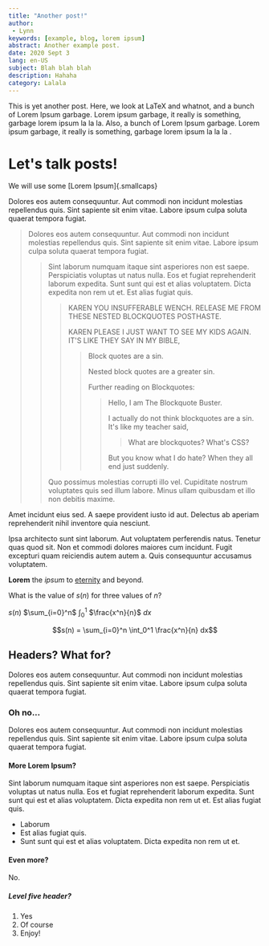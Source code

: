 ```yaml
---
title: "Another post!"
author:
 - Lynn
keywords: [example, blog, lorem ipsum]
abstract: Another example post.
date: 2020 Sept 3
lang: en-US
subject: Blah blah blah
description: Hahaha
category: Lalala
---
```


This is yet another post. Here, we look at LaTeX and whatnot, and a bunch of Lorem Ipsum garbage. Lorem ipsum garbage, it really is something, garbage lorem ipsum la la la. Also, a bunch of Lorem Ipsum garbage. Lorem ipsum garbage, it really is something, garbage lorem ipsum la la la .

# Let's talk posts!

We will use some [Lorem Ipsum]{.smallcaps}

Dolores eos autem consequuntur. Aut commodi non incidunt molestias repellendus quis. Sint sapiente sit enim vitae. Labore ipsum culpa soluta quaerat tempora fugiat.

> Dolores eos autem consequuntur. Aut commodi non incidunt molestias repellendus quis. Sint sapiente sit enim vitae. Labore ipsum culpa soluta quaerat tempora fugiat.
> 
> > Sint laborum numquam itaque sint asperiores non est saepe. Perspiciatis voluptas ut natus nulla. Eos et fugiat reprehenderit laborum expedita. Sunt sunt qui est et alias voluptatem. Dicta expedita non rem ut et. Est alias fugiat quis.
> >
> > > KAREN YOU INSUFFERABLE WENCH. RELEASE ME FROM THESE NESTED BLOCKQUOTES POSTHASTE.
> > > 
> > > KAREN PLEASE I JUST WANT TO SEE MY KIDS AGAIN. IT'S LIKE THEY SAY IN MY BIBLE,
> > >
> > > > Block quotes are a sin.
> > > >
> > > > Nested block quotes are a greater sin.
> > > >
> > > > Further reading on Blockquotes:
> > > > 
> > > > > Hello, I am The Blockquote Buster.
> > > > > 
> > > > > I actually do not think blockquotes are a sin. It's like my teacher said,
> > > > >
> > > > > > What are blockquotes? What's CSS?
> > > > >
> > > > > But you know what I do hate? When they all end just suddenly.
> >
> > Quo possimus molestias corrupti illo vel. Cupiditate nostrum voluptates quis sed illum labore. Minus ullam quibusdam et illo non debitis maxime.

Amet incidunt eius sed. A saepe provident iusto id aut. Delectus ab aperiam reprehenderit nihil inventore quia nesciunt.

Ipsa architecto sunt sint laborum. Aut voluptatem perferendis natus. Tenetur quas quod sit. Non et commodi dolores maiores cum incidunt. Fugit excepturi quam reiciendis autem autem a. Quis consequuntur accusamus voluptatem.

**Lorem** the *ipsum* to [eternity](duck.com) and beyond.

What is the value of $s(n)$ for three values of $n$?

$s(n)$ $\sum_{i=0}^n$ $\int_0^1$ $\frac{x^n}{n}$ $dx$

$$s(n) = \sum_{i=0}^n \int_0^1 \frac{x^n}{n} dx$$

## Headers? What for?

Dolores eos autem consequuntur. Aut commodi non incidunt molestias repellendus quis. Sint sapiente sit enim vitae. Labore ipsum culpa soluta quaerat tempora fugiat.

### Oh no...

Dolores eos autem consequuntur. Aut commodi non incidunt molestias repellendus quis. Sint sapiente sit enim vitae. Labore ipsum culpa soluta quaerat tempora fugiat.

#### More Lorem Ipsum?

Sint laborum numquam itaque sint asperiores non est saepe. Perspiciatis voluptas ut natus nulla. Eos et fugiat reprehenderit laborum expedita. Sunt sunt qui est et alias voluptatem. Dicta expedita non rem ut et. Est alias fugiat quis.

 * Laborum
 * Est alias fugiat quis.
 * Sunt sunt qui est et alias voluptatem. Dicta expedita non rem ut et.

#### Even more?

No.

##### Level five header?

 1. Yes
 2. Of course
 3. Enjoy!
